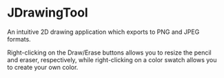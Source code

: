 # JDrawingTool
An intuitive 2D drawing application which exports to PNG and JPEG formats.

Right-clicking on the Draw/Erase buttons allows you to resize the pencil <br>
and eraser, respectively, while right-clicking on a color swatch allows you <br>
to create your own color.
